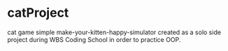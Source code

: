 # catProject
cat game
simple make-your-kitten-happy-simulator created as a solo side project during WBS Coding School in order to practice OOP. 
